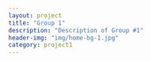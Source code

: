 ```yaml
---
layout: project
title: "Group 1"
description: "Description of Group #1"
header-img: "img/home-bg-1.jpg"
category: project1
---
```

